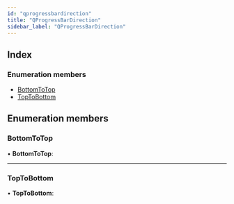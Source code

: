 ```yaml
---
id: "qprogressbardirection"
title: "QProgressBarDirection"
sidebar_label: "QProgressBarDirection"
---
```


## Index

### Enumeration members

* [BottomToTop](qprogressbardirection.md#bottomtotop)
* [TopToBottom](qprogressbardirection.md#toptobottom)

## Enumeration members

###  BottomToTop

• **BottomToTop**:

___

###  TopToBottom

• **TopToBottom**:
